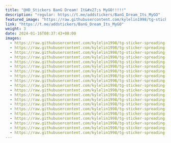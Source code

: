 ```yaml
---
title: "@HD_Stickers BanG Dream! It&#x27;s MyGO!!!!!"
description: "regular: https://t.me/addstickers/BanG_Dream_Its_MyGO"
featured_image: "https://raw.githubusercontent.com/kylelin1998/tg-sticker-spreading-worldwide-images/main/img/a66ddd0f-8dc9-48dc-8d5d-8a1274f8320d.jpg"
link: "https://t.me/addstickers/BanG_Dream_Its_MyGO"
weight: 3
date: 2024-01-16T08:37:43+08:00
images:
  - https://raw.githubusercontent.com/kylelin1998/tg-sticker-spreading-worldwide-images/main/img/a66ddd0f-8dc9-48dc-8d5d-8a1274f8320d.jpg
  - https://raw.githubusercontent.com/kylelin1998/tg-sticker-spreading-worldwide-images/main/img/4ab3f975-675c-49a1-ad53-8309715c0440.jpg
  - https://raw.githubusercontent.com/kylelin1998/tg-sticker-spreading-worldwide-images/main/img/41e1c62e-be27-4ee7-8237-f627314e0a00.jpg
  - https://raw.githubusercontent.com/kylelin1998/tg-sticker-spreading-worldwide-images/main/img/90d390af-9e77-4336-a431-53f6a6bc896d.jpg
  - https://raw.githubusercontent.com/kylelin1998/tg-sticker-spreading-worldwide-images/main/img/f8759405-1906-43ed-83ea-f584ea7a0e9d.jpg
  - https://raw.githubusercontent.com/kylelin1998/tg-sticker-spreading-worldwide-images/main/img/6156f26d-0b0f-4de8-b949-fca363b65c64.jpg
  - https://raw.githubusercontent.com/kylelin1998/tg-sticker-spreading-worldwide-images/main/img/b2eefc99-e3b0-4a85-b798-70afb849b9cd.jpg
  - https://raw.githubusercontent.com/kylelin1998/tg-sticker-spreading-worldwide-images/main/img/6cade71a-108d-411a-b4e8-5a02d94119fe.jpg
  - https://raw.githubusercontent.com/kylelin1998/tg-sticker-spreading-worldwide-images/main/img/99f3f628-bc32-4b2a-a126-0abe1b3467e7.jpg
  - https://raw.githubusercontent.com/kylelin1998/tg-sticker-spreading-worldwide-images/main/img/3832c2e5-26ca-4d1a-a7aa-60cdd28bef08.jpg
  - https://raw.githubusercontent.com/kylelin1998/tg-sticker-spreading-worldwide-images/main/img/a5872b02-4fd2-4382-a185-ec2ec1a5c4e6.jpg
  - https://raw.githubusercontent.com/kylelin1998/tg-sticker-spreading-worldwide-images/main/img/82fb6848-f91e-44d9-b0ee-70cc36ff7620.jpg
  - https://raw.githubusercontent.com/kylelin1998/tg-sticker-spreading-worldwide-images/main/img/b14d0b7c-b268-491a-8082-61ca8ef89e66.jpg
  - https://raw.githubusercontent.com/kylelin1998/tg-sticker-spreading-worldwide-images/main/img/e40f79bb-355d-40c4-973b-749cfc30bc3a.jpg
  - https://raw.githubusercontent.com/kylelin1998/tg-sticker-spreading-worldwide-images/main/img/2ba1d74c-93cd-471a-805c-4a321411dd3c.jpg
  - https://raw.githubusercontent.com/kylelin1998/tg-sticker-spreading-worldwide-images/main/img/e3e39514-21de-442e-ace7-ccf160e4ce3a.jpg
  - https://raw.githubusercontent.com/kylelin1998/tg-sticker-spreading-worldwide-images/main/img/533bce29-37cf-43e4-80f9-9fcb3b9e8d31.jpg
  - https://raw.githubusercontent.com/kylelin1998/tg-sticker-spreading-worldwide-images/main/img/d55c8529-d03e-4fbd-ada6-405173792669.jpg
  - https://raw.githubusercontent.com/kylelin1998/tg-sticker-spreading-worldwide-images/main/img/1c7b7c0f-110d-4a18-8757-7500aecff418.jpg
  - https://raw.githubusercontent.com/kylelin1998/tg-sticker-spreading-worldwide-images/main/img/0b394791-8c70-4e7b-bc19-5b0c269267cd.jpg
---
```

